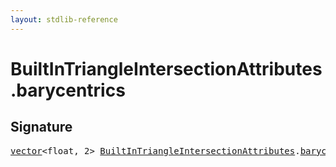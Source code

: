 ```yaml
---
layout: stdlib-reference
---
```


# BuiltInTriangleIntersectionAttributes.barycentrics

## Signature
<pre>
<a href="/stdlib-reference/types/vector/index" class="code_type">vector</a>&lt;<span class="code_keyword">float</span>, 2&gt; <a href="/stdlib-reference/types/BuiltInTriangleIntersectionAttributes/index" class="code_type">BuiltInTriangleIntersectionAttributes</a>.<a href="/stdlib-reference/types/BuiltInTriangleIntersectionAttributes/barycentrics">barycentrics</a>;
</pre>

